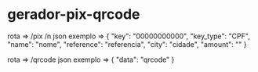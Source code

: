 # gerador-pix-qrcode

rota => /pix /n
json exemplo => {
	"key": "00000000000",
	"key_type": "CPF",
	"name": "nome",
	"reference": "referencia",
	"city": "cidade",
	"amount": ""
}

rota => /qrcode
json exemplo => {
	"data": "qrcode"
}
